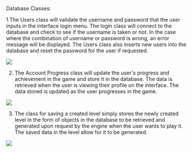 
Database Classes: 

1.The Users class will validate the username and password that the user inputs in the interface login menu. The login class will connect to the database and check to see if the  username is taken or not. In the case where the combination of username or password is wrong, an error message will be displayed. The Users class also inserts new users into the database and reset the password for the user if requested. 

![](https://github.com/markwindsorr/CS4770/blob/master/images/Users.png)


2. The Account Progress class will update  the user's progress and achievement in the game and store it in the database. The  data is retrieved when the user is viewing their profile on the interface. The data stored is updated as the user progresses in the game. 

![](https://github.com/markwindsorr/CS4770/blob/master/images/AccountProgress.png)

3. The class for saving a created level simply stores the newly created level in the form of objects in the database to be retrieved and generated upon request by the engine when the user wants to play it. The saved data in the level allow for it to be generated. 

![](https://github.com/markwindsorr/CS4770/blob/master/images/saveCreatedLevel.png)





